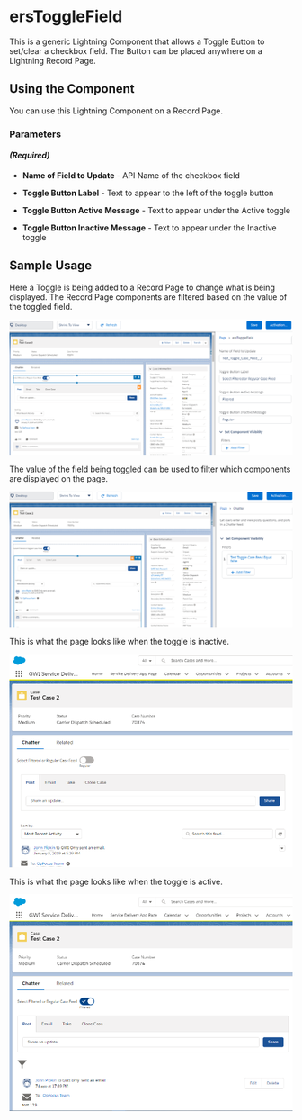 # ersToggleField

This is a generic Lightning Component that allows a Toggle Button to set/clear a checkbox field.  The Button can be placed anywhere on a Lightning Record Page.

## Using the Component

You can use this Lightning Component on a Record Page.

### Parameters

#### _(Required)_

- **Name of Field to Update** - API Name of the checkbox field

- **Toggle Button Label** - Text to appear to the left of the toggle button

- **Toggle Button Active Message** - Text to appear under the Active toggle

- **Toggle Button Inactive Message** - Text to appear under the Inactive toggle

## Sample Usage

Here a Toggle is being added to a Record Page to change what is being displayed.  The Record Page components are filtered based on the value of the toggled field.

![Setup Page](Setup.PNG?raw=true)

The value of the field being toggled can be used to filter which components are displayed on the page.

![Setup Filter](Filter.PNG?raw=true)

This is what the page looks like when the toggle is inactive.

![Inactive](Inactive.PNG?raw=true)

This is what the page looks like when the toggle is active.

![Active](Active.PNG?raw=true)

